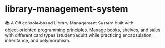 # library-management-system
📚 A C# console‑based Library Management System built with object‑oriented programming principles. Manage books, shelves, and sales with different card types (student/adult) while practicing encapsulation, inheritance, and polymorphism.
